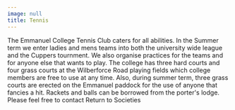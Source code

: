 ```yaml
---
image: null
title: Tennis
---
```


The Emmanuel College Tennis Club caters for all abilities. In the Summer
term we enter ladies and mens teams into both the university wide league
and the Cuppers tournment. We also organise practices for the teams and for
anyone else that wants to play.
 The college has three hard courts and four
grass courts at the Wilberforce Road playing fields which college members
are free to use at any time. Also, during summer term, three grass courts
are erected on the Emmanuel paddock for the use of anyone that fancies a
hit. Rackets and balls can be borrowed from the porter's lodge.
Please feel free to contact 
Return to Societies
